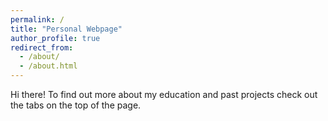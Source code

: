 ```yaml
---
permalink: /
title: "Personal Webpage"
author_profile: true
redirect_from: 
  - /about/
  - /about.html
---
```


Hi there! To find out more about my education and past projects check out the tabs on the top of the page.